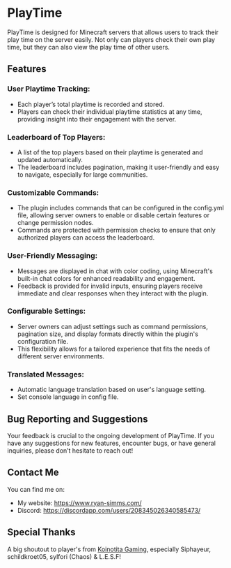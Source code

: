 # PlayTime
PlayTime is designed for Minecraft servers that allows users to track their play time on the server easily. Not only can players check their own play time, but they can also view the play time of other users.

## Features
### User Playtime Tracking:
- Each player’s total playtime is recorded and stored.
- Players can check their individual playtime statistics at any time, providing insight into their engagement with the server.
### Leaderboard of Top Players:
- A list of the top players based on their playtime is generated and updated automatically.
- The leaderboard includes pagination, making it user-friendly and easy to navigate, especially for large communities.
### Customizable Commands:
- The plugin includes commands that can be configured in the config.yml file, allowing server owners to enable or disable certain features or change permission nodes.
- Commands are protected with permission checks to ensure that only authorized players can access the leaderboard.
### User-Friendly Messaging:
- Messages are displayed in chat with color coding, using Minecraft's built-in chat colors for enhanced readability and engagement.
- Feedback is provided for invalid inputs, ensuring players receive immediate and clear responses when they interact with the plugin.
### Configurable Settings:
- Server owners can adjust settings such as command permissions, pagination size, and display formats directly within the plugin's configuration file.
- This flexibility allows for a tailored experience that fits the needs of different server environments.
### Translated Messages:
- Automatic language translation based on user's language setting.
- Set console language in config file.

## Bug Reporting and Suggestions
Your feedback is crucial to the ongoing development of PlayTime. If you have any suggestions for new features, encounter bugs, or have general inquiries, please don’t hesitate to reach out!

## Contact Me
You can find me on:
- My website: https://www.ryan-simms.com/
- Discord: https://discordapp.com/users/208345026340585473/

## Special Thanks
A big shoutout to player's from [Koinotita Gaming](https://discord.gg/hEHeTbc), especially Siphayeur, schildkroet05, sylfori (Chaos) & L.E.S.F!